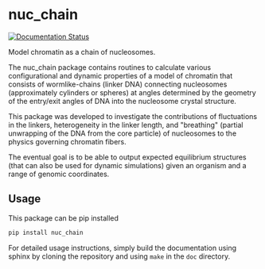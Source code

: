 # nuc\_chain

[![Documentation
Status](https://readthedocs.org/projects/ansicolortags/badge/?version=latest)](http://ansicolortags.readthedocs.io/?badge=latest)

Model chromatin as a chain of nucleosomes.

The nuc\_chain package contains routines to calculate various configurational
and dynamic properties of a model of chromatin that consists of wormlike-chains
(linker DNA) connecting nucleosomes (approximately cylinders or spheres) at
angles determined by the geometry of the entry/exit angles of DNA into the
nucleosome crystal structure.

This package was developed to investigate the contributions of fluctuations in
the linkers, heterogeneity in the linker length, and "breathing" (partial
unwrapping of the DNA from the core particle) of nucleosomes to the physics
governing chromatin fibers.

The eventual goal is to be able to output expected equilibrium structures (that
can also be used for dynamic simulations) given an organism and a range of
genomic coordinates.

## Usage

This package can be pip installed

```bash
pip install nuc_chain
```

For detailed usage instructions, simply build the documentation using
sphinx by cloning the repository and using `make` in the `doc` directory.
